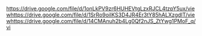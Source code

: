 https://drive.google.com/file/d/1onLkPV9zr6HUHEVtgLzxRJCL4tzpY5ux/viewhttps://drive.google.com/file/d/1SrRo9oiIKS3D4JR4Er3tY85hALXzgdIT/viewhttps://drive.google.com/file/d/14CMAnuh2b4Lg0Qf2nJS_ZtYwg1PMoF_q/vi
